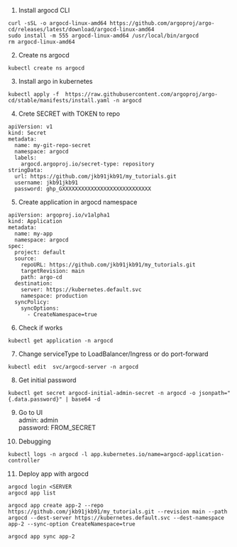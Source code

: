 
1. Install argocd CLI
```
curl -sSL -o argocd-linux-amd64 https://github.com/argoproj/argo-cd/releases/latest/download/argocd-linux-amd64
sudo install -m 555 argocd-linux-amd64 /usr/local/bin/argocd
rm argocd-linux-amd64
```
2. Create ns argocd   
```
kubectl create ns argocd
```
3. Install argo in kubernetes  
```
kubectl apply -f  https://raw.githubusercontent.com/argoproj/argo-cd/stable/manifests/install.yaml -n argocd
```
4. Crete SECRET with TOKEN to repo  
```
apiVersion: v1
kind: Secret
metadata:
  name: my-git-repo-secret
  namespace: argocd
  labels:
    argocd.argoproj.io/secret-type: repository
stringData:
  url: https://github.com/jkb91jkb91/my_tutorials.git
  username: jkb91jkb91
  password: ghp_GXXXXXXXXXXXXXXXXXXXXXXXXXXXX
```
5. Create application in argocd namespace
```
apiVersion: argoproj.io/v1alpha1
kind: Application
metadata:
  name: my-app
  namespace: argocd
spec:
  project: default
  source:
    repoURL: https://github.com/jkb91jkb91/my_tutorials.git
    targetRevision: main
    path: argo-cd
  destination:
    server: https://kubernetes.default.svc
    namespace: production
  syncPolicy:
    syncOptions:
      - CreateNamespace=true
```

6. Check if works
```
kubectl get application -n argocd
```

7. Change serviceType to LoadBalancer/Ingress or do port-forward
```
kubectl edit  svc/argocd-server -n argocd
```

8. Get initial password
```
kubectl get secret argocd-initial-admin-secret -n argocd -o jsonpath="{.data.password}" | base64 -d
```

9. Go to UI  
admin: admin  
password: FROM_SECRET

10. Debugging
```
kubectl logs -n argocd -l app.kubernetes.io/name=argocd-application-controller
```

11. Deploy app with argocd
```
argocd login <SERVER
argocd app list

argocd app create app-2 --repo https://github.com/jkb91jkb91/my_tutorials.git --revision main --path argocd --dest-server https://kubernetes.default.svc --dest-namespace app-2 --sync-option CreateNamespace=true

argocd app sync app-2
```
